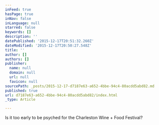 ```yaml
---
inFeed: true
hasPage: true
inNav: false
inLanguage: null
starred: false
keywords: []
description: ''
datePublished: '2015-12-17T20:51:32.260Z'
dateModified: '2015-12-17T20:50:27.548Z'
title: ''
author: []
authors: []
publisher:
  name: null
  domain: null
  url: null
  favicon: null
sourcePath: _posts/2015-12-17-d7187e63-a652-4bbe-94c4-80acdd5abd82.md
published: true
url: d7187e63-a652-4bbe-94c4-80acdd5abd82/index.html
_type: Article

---
```

Is it too early to be psyched for the Charleston Wine + Food Festival?